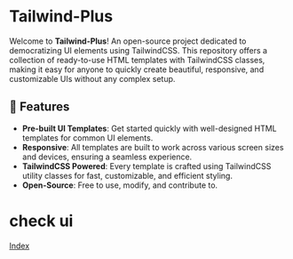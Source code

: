 # Tailwind-Plus

Welcome to **Tailwind-Plus**! An open-source project dedicated to democratizing UI elements using TailwindCSS. This repository offers a collection of ready-to-use HTML templates with TailwindCSS classes, making it easy for anyone to quickly create beautiful, responsive, and customizable UIs without any complex setup.

## 🌟 Features

- **Pre-built UI Templates**: Get started quickly with well-designed HTML templates for common UI elements.
- **Responsive**: All templates are built to work across various screen sizes and devices, ensuring a seamless experience.
- **TailwindCSS Powered**: Every template is crafted using TailwindCSS utility classes for fast, customizable, and efficient styling.
- **Open-Source**: Free to use, modify, and contribute to.

# check ui
[Index](https://januscaler.github.io/tailwind-plus/)

